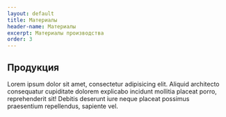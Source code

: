 ```yaml
---
layout: default
title: Материалы
header-name: Материалы
excerpt: Материалы производства
order: 3
---
```


## Продукция
<p>Lorem ipsum dolor sit amet, consectetur adipisicing elit. Aliquid architecto consequatur cupiditate dolorem explicabo incidunt mollitia placeat porro, reprehenderit sit! Debitis deserunt iure neque placeat possimus praesentium repellendus, sapiente vel.</p>